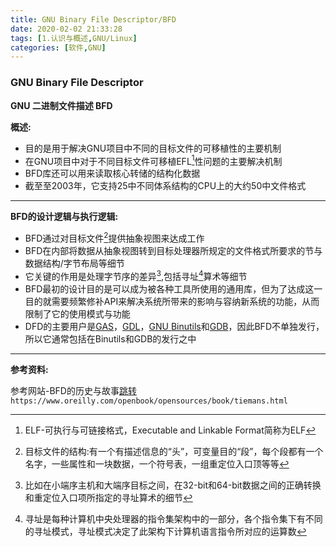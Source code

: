 ```yaml
---
title: GNU Binary File Descriptor/BFD
date: 2020-02-02 21:33:28
tags: [1.认识与概述,GNU/Linux]
categories: [软件,GNU]
---
```


### GNU Binary File Descriptor

**GNU 二进制文件描述 BFD**

**概述:**

* 目的是用于解决GNU项目中不同的目标文件的可移植性的主要机制
* 在GNU项目中对于不同目标文件可移植EFL[^1]性问题的主要解决机制
* BFD库还可以用来读取核心转储的结构化数据
* 截至至2003年，它支持25中不同体系结构的CPU上的大约50中文件格式
[^1]: ELF-可执行与可链接格式，Executable and Linkable Format简称为ELF
---

**BFD的设计逻辑与执行逻辑:**

* BFD通过对目标文件[^2]提供抽象视图来达成工作
* BFD在内部将数据从抽象视图转到目标处理器所规定的文件格式所要求的节与数据结构/字节布局等细节
* 它关键的作用是处理字节序的差异[^3],包括寻址[^4]算术等细节
* BFD最初的设计目的是可以成为被各种工具所使用的通用库，但为了达成这一目的就需要频繁修补API来解决系统所带来的影响与容纳新系统的功能，从而限制了它的使用模式与功能
* DFD的主要用户是[GAS](https://unit-serow.github.io/2020/02/01/Binutils/)，[GDL](https://unit-serow.github.io/2020/02/01/Binutils/)，[GNU Binutils](https://unit-serow.github.io/2020/02/01/Binutils/)和[GDB](https://unit-serow.github.io/2020/02/01/Debugger/)，因此BFD不单独发行，所以它通常包括在Binutils和GDB的发行之中

[^2]: 目标文件的结构:有一个有描述信息的“头”，可变量目的“段”，每个段都有一个名字，一些属性和一块数据，一个符号表，一组重定位入口顶等等
[^3]: 比如在小端序主机和大端序目标之间，在32-bit和64-bit数据之间的正确转换和重定位入口项所指定的寻址算术的细节
[^4]: 寻址是每种计算机中央处理器的指令集架构中的一部分，各个指令集下有不同的寻址模式，寻址模式决定了此架构下计算机语言指令所对应的运算数

---

**参考资料:**

参考网站-BFD的历史与故事[跳转](https://www.oreilly.com/openbook/opensources/book/tiemans.html)
`https://www.oreilly.com/openbook/opensources/book/tiemans.html`
